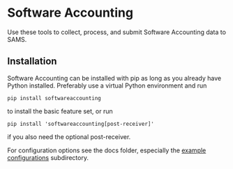 # Software Accounting

Use these tools to collect, process, and submit Software Accounting data to SAMS.


## Installation

Software Accounting can be installed with pip as long as you already have Python installed. Preferably use a virtual Python environment and run

```
pip install softwareaccounting
```

to install the basic feature set, or run

```
pip install 'softwareaccounting[post-receiver]'
```

if you also need the optional post-receiver.

For configuration options see the docs folder, especially the [example configurations](docs/example_configuration) subdirectory.

